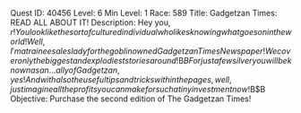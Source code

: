 Quest ID: 40456
Level: 6
Min Level: 1
Race: 589
Title: Gadgetzan Times: READ ALL ABOUT IT!
Description: Hey you, $r! You look like the sort of cultured individual who likes knowing what goes on in the world! Well, I'm a trainee saleslady for the goblin owned Gadgetzan Times Newspaper! We cover only the biggest and explodiest stories around!$B$BFor just a few silver you will be known as an… ally of Gadgetzan, yes! And with also the useful tips and tricks within the pages, well, just imagine all the profits you can make for such a tiny investment now!$B$B<She waggles a rolled up newspaper towards you.>
Objective: Purchase the second edition of The Gadgetzan Times!
